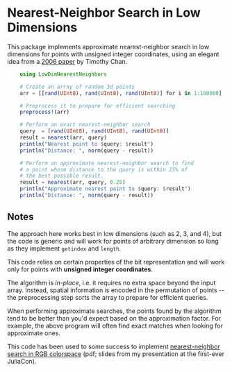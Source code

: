 # Nearest-Neighbor Search in Low Dimensions

This package implements approximate nearest-neighbor search in low dimensions for points with unsigned integer coordinates, using an elegant idea from a [2006 paper](http://cs.uwaterloo.ca/~tmchan/sss.ps) by Timothy Chan.

```julia
	using LowDimNearestNeighbors

	# Create an array of random 3d points
	arr = [[rand(UInt8), rand(UInt8), rand(UInt8)] for i in 1:100000]

	# Preprocess it to prepare for efficient searching
	preprocess!(arr)

	# Perform an exact nearest-neighbor search
	query  = [rand(UInt8), rand(UInt8), rand(UInt8)]
	result = nearest(arr, query)
	println("Nearest point to $query: $result")
	println("Distance: ", norm(query - result))

	# Perform an approximate nearest-neighbor search to find
	# a point whose distance to the query is within 25% of 
	# the best possible result.
	result = nearest(arr, query, 0.25)
	println("Approximate nearest point to $query: $result")
	println("Distance: ", norm(query - result))
```

## Notes

The approach here works best in low dimensions (such as 2, 3, and 4), but the code is generic and will work for points of arbitrary dimension so long as they implement `getindex` and `length`.

This code relies on certain properties of the bit representation and will work only for points with **unsigned integer coordinates**.

The algorithm is _in-place_, i.e. it requires no extra space beyond the input array. Instead, spatial information is encoded in the permutation of points -- the preprocessing step sorts the array to prepare for efficient queries.

When performing approximate searches, the points found by the algorithm tend to be better than you'd expect based on the approximation factor. For example, the above program will often find exact matches when looking for approximate ones.

This code has been used to some success to implement [nearest-neighbor search in RGB colorspace](https://github.com/JuliaCon/presentations/blob/78822834cbcd5a2db54f267140fdaadefef0c686/Pixels/Pixels2014.pdf?raw=true) (pdf; slides from my presentation at the first-ever JuliaCon).
